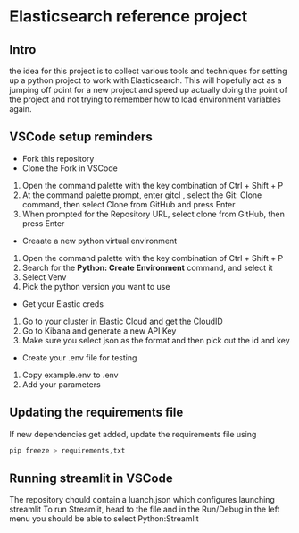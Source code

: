 # Elasticsearch reference project

## Intro
the idea for this project is to collect various tools and techniques for setting up a python project to work with Elasticsearch.
This will hopefully act as a jumping off point for a new project and speed up actually doing the point of the project and not trying to remember how to load environment variables again.

## VSCode setup reminders

- Fork this repository
- Clone the Fork in VSCode
1. Open the command palette with the key combination of Ctrl + Shift + P 
2. At the command palette prompt, enter gitcl , select the Git: Clone command, then select Clone from GitHub and press Enter
3. When prompted for the Repository URL, select clone from GitHub, then press Enter

- Creaate a new python virtual environment
1. Open the command palette with the key combination of Ctrl + Shift + P 
2. Search for the **Python: Create Environment** command, and select it
3. Select Venv
4. Pick the python version you want to use

- Get your Elastic creds
1. Go to your cluster in Elastic Cloud and get the CloudID
2. Go to Kibana and generate a new API Key
4. Make sure you select json as the format and then pick out the id and key

- Create your .env file for testing
1. Copy example.env to .env
2. Add your parameters


## Updating the requirements file

If new dependencies get added, update the requirements file using
```python
pip freeze > requirements,txt
```


## Running streamlit in VSCode
The repository chould contain a luanch.json which configures launching streamlit
To run Streamlit, head to the file and in the Run/Debug in the left menu you should be able to select Python:Streamlit